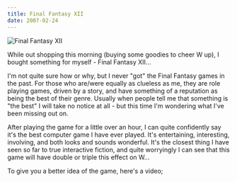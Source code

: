 ```yaml
---
title: Final Fantasy XII
date: 2007-02-24
---
```


![Final Fantasy XII](https://source.unsplash.com/_nRpqIBM40Q/1600x900)

While out shopping this morning (buying some goodies to cheer W up), I bought something for myself - Final Fantasy XII...

I'm not quite sure how or why, but I never "got" the Final Fantasy games in the past. For those who are/were equally as clueless as me, they are role playing games, driven by a story, and have something of a reputation as being the best of their genre. Usually when people tell me that something is "the best" I will take no notice at all - but this time I'm wondering what I've been missing out on.

After playing the game for a little over an hour, I can quite confidently say it's the best computer game I have ever played. It's entertaining, interesting, involving, and both looks and sounds wonderful. It's the closest thing I have seen so far to true interactive fiction, and quite worryingly I can see that this game will have double or triple this effect on W...

To give you a better idea of the game, here's a video;